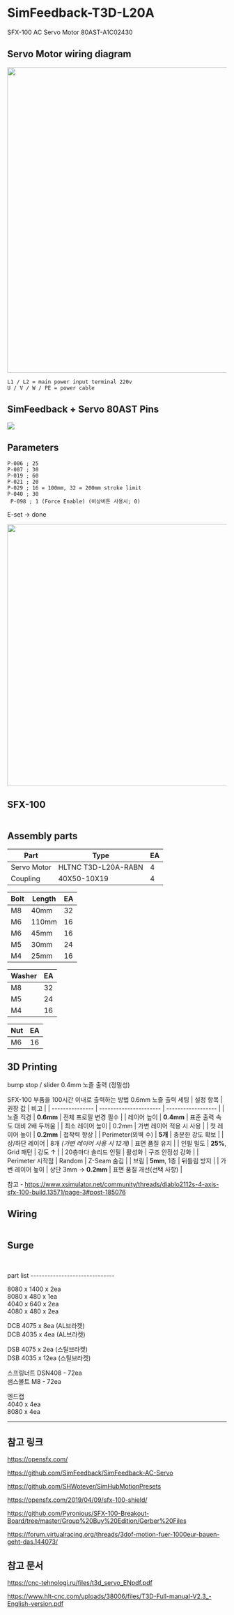 # SimFeedback-T3D-L20A
SFX-100 AC Servo Motor 80AST-A1C02430




## Servo Motor wiring diagram

<img src="https://github.com/degul/SimFeedback-T3D-L20A/raw/main/images/servo_1.png" alt="" width="700">

` L1 / L2 = main power input terminal 220v  `<br>
` U / V / W / PE = power cable  `<br>




## SimFeedback + Servo 80AST Pins

![](https://github.com/degul/SimFeedback-T3D-L20A/raw/main/images/pins_1.png)




## Parameters

` P-006 ; 25 `<br>
` P-007 ; 30 `<br>
` P-019 ; 60 `<br>
` P-021 ; 20 `<br>
` P-029 ; 16 = 100mm, 32 = 200mm stroke limit `<br>
` P-040 ; 30 `<br>
` P-098 ; 1 (Force Enable) (비상버튼 사용시; 0)`<br>

E-set -> done

<img src="https://github.com/degul/SimFeedback-T3D-L20A/raw/main/images/parameter_1.png" alt="" width="600">
<!-- <img src="https://github.com/degul/SimFeedback-T3D-L20A/raw/main/images/parameter_2.png" alt="" width="600"> -->


## SFX-100 

<img src="https://github.com/degul/SimFeedback-T3D-L20A/raw/main/images/sfx-100.png" alt="">


## Assembly parts

| Part | Type | EA |
| --- | --- | --- |
| Servo Motor | HLTNC T3D-L20A-RABN | 4 |
| Coupling | 40X50-10X19 | 4 | 


| Bolt | Length | EA |
| --- | --- | --- |
| M8 | 40mm | 32 |
| M6 | 110mm | 16 |
| M6 | 45mm | 16 |
| M5 | 30mm | 24 |
| M4 | 25mm | 16 |


| Washer | EA |
| --- | --- |
| M8 | 32 |
| M5 | 24 |
| M4 | 16 | 


| Nut | EA |
| --- | --- |  
| M6 | 16 |





## 3D Printing

bump stop / slider 0.4mm 노즐 출력 (정밀성)

SFX-100 부품을 100시간 이내로 출력하는 방법
0.6mm 노즐 출력 세팅
| 설정 항목           | 권장 값                   | 비고                 |
| --------------- | ---------------------- | ------------------ |
| 노즐 직경           | **0.6mm**              | 전체 프로필 변경 필수       |
| 레이어 높이          | **0.4mm**              | 표준 출력 속도 대비 2배 두꺼움 |
| 최소 레이어 높이       | 0.2mm                  | 가변 레이어 적용 시 사용     |
| 첫 레이어 높이        | **0.2mm**              | 접착력 향상             |
| Perimeter(외벽 수) | **5개**                 | 충분한 강도 확보          |
| 상/하단 레이어        | 8개 *(가변 레이어 사용 시 12개)* | 표면 품질 유지           |
| 인필 밀도           | **25%**, Grid 패턴       | 강도 ↑               |
| 20층마다 솔리드 인필    | 활성화                    | 구조 안정성 강화          |
| Perimeter 시작점   | Random                 | Z-Seam 숨김          |
| 브림              | **5mm**, 1층            | 뒤틀림 방지             |
| 
가변 레이어 높이       | 상단 3mm → **0.2mm**     | 표면 품질 개선(선택 사항)    |


참고 - https://www.xsimulator.net/community/threads/diablo2112s-4-axis-sfx-100-build.13571/page-3#post-185076



## Wiring

<img src="https://github.com/degul/SimFeedback-T3D-L20A/raw/main/images/ac_line.png" alt="">



## Surge

<img src="https://github.com/degul/SimFeedback-T3D-L20A/raw/main/images/surge_HGW20CA.png" alt="">
<img src="https://github.com/degul/SimFeedback-T3D-L20A/raw/main/images/HGW20CC_DIM.png" alt="">

<img src="https://github.com/degul/SimFeedback-T3D-L20A/raw/main/images/20250925_132918.png" alt="">

part list ------------------------------

8080 x 1400 x 2ea<br>
8080 x 480 x 1ea<br>
4040 x 640 x 2ea<br>
4080 x 480 x 2ea<br>

DCB 4075 x 8ea (AL브라켓)<br>
DCB 4035 x 4ea (AL브라켓)<br>

DSB 4075 x 2ea  (스틸브라켓)<br>
DSB 4035 x 12ea (스틸브라켓)<br>

스프링너트   DSN408 - 72ea<br>
샘스볼트     M8 - 72ea<br>

엔드캡<br>
4040 x 4ea<br>
8080 x 4ea<br>

-----------------------------------------

<!-- 
## monitor

<img src="https://github.com/degul/SimFeedback-T3D-L20A/raw/main/images/monitor_cockpit.png" alt="">

-->

## 참고 링크

https://opensfx.com/

https://github.com/SimFeedback/SimFeedback-AC-Servo

https://github.com/SHWotever/SimHubMotionPresets

https://opensfx.com/2019/04/09/sfx-100-shield/

https://github.com/Pyronious/SFX-100-Breakout-Board/tree/master/Group%20Buy%20Edition/Gerber%20Files

https://forum.virtualracing.org/threads/3dof-motion-fuer-1000eur-bauen-geht-das.144073/



## 참고 문서

https://cnc-tehnologi.ru/files/t3d_servo_ENpdf.pdf

https://www.hlt-cnc.com/uploads/38006/files/T3D-Full-manual-V2.3_-English-version.pdf


<img src="https://github.com/degul/SimFeedback-T3D-L20A/raw/main/images/mm.png" alt="">

